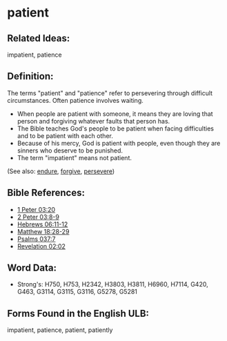 # patient

## Related Ideas:

impatient, patience

## Definition:

The terms "patient" and "patience" refer to persevering through difficult circumstances. Often patience involves waiting.

* When people are patient with someone, it means they are loving that person and forgiving whatever faults that person has.
* The Bible teaches God's people to be patient when facing difficulties and to be patient with each other.
* Because of his mercy, God is patient with people, even though they are sinners who deserve to be punished.
* The term "impatient" means not patient.

(See also: [endure](../other/endure.md), [forgive](../kt/forgive.md), [persevere](../other/perseverance.md))

## Bible References:

* [1 Peter 03:20](rc://en/tn/help/1pe/03/20)
* [2 Peter 03:8-9](rc://en/tn/help/2pe/03/08)
* [Hebrews 06:11-12](rc://en/tn/help/heb/06/11)
* [Matthew 18:28-29](rc://en/tn/help/mat/18/28)
* [Psalms 037:7](rc://en/tn/help/psa/037/007)
* [Revelation 02:02](rc://en/tn/help/rev/02/02)

## Word Data:

* Strong's: H750, H753, H2342, H3803, H3811, H6960, H7114, G420, G463, G3114, G3115, G3116, G5278, G5281

## Forms Found in the English ULB:

impatient, patience, patient, patiently
